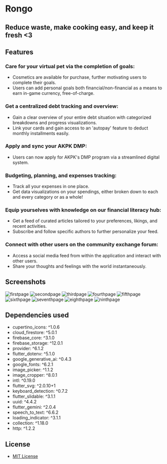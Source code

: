 # Rongo
## Reduce waste, make cooking easy, and keep it fresh <3


## Features
### Care for your virtual pet via the completion of goals:
- Cosmetics are available for purchase, further motivating users to complete their goals.
- Users can add personal goals both financial/non-financial as a means to earn in-game currency, free-of-charge.
### Get a centralized debt tracking and overview:
- Gain a clear overview of your entire debt situation with categorized breakdowns and progress visualizations.
- Link your cards and gain access to an 'autopay' feature to deduct monthly installments easily.
### Apply and sync your AKPK DMP:
- Users can now apply for AKPK's DMP program via a streamlined digital system.
### Budgeting, planning, and expenses tracking:
- Track all your expenses in one place.
- Get data visualizations on your spendings, either broken down to each and every category or as a whole!
### Equip yourselves with knowledge on our financial literacy hub:
- Get a feed of curated articles tailored to your preferences, likings, and recent activities.
- Subscribe and follow specific authors to further personalize your feed.
### Connect with other users on the community exchange forum:
- Access a social media feed from within the application and interact with other users.
- Share your thoughts and feelings with the world instantaneously.

## Screenshots
![firstpage](https://github.com/Dalton-G/rongo/blob/master/screenshots/2.png?raw=true)
![secondpage](https://github.com/Dalton-G/rongo/blob/master/screenshots/3.png?raw=true)
![thirdpage](https://github.com/Dalton-G/rongo/blob/master/screenshots/4.png?raw=true)
![fourthpage](https://github.com/Dalton-G/rongo/blob/master/screenshots/5.png?raw=true)
![fifthpage](https://github.com/Dalton-G/rongo/blob/master/screenshots/6.png?raw=true)
![sixthpage](https://github.com/Dalton-G/rongo/blob/master/screenshots/7.png?raw=true)
![seventhpage](https://github.com/Dalton-G/rongo/blob/master/screenshots/8.png?raw=true)
![eighthpage](https://github.com/Dalton-G/rongo/blob/master/screenshots/9.png?raw=true)
![ninthpage](https://github.com/Dalton-G/rongo/blob/master/screenshots/10.png)

## Dependencies used
- cupertino_icons: ^1.0.6
- cloud_firestore: ^5.0.1
- firebase_core: ^3.1.0
- firebase_storage: ^12.0.1
- provider: ^6.1.2
- flutter_dotenv: ^5.1.0
- google_generative_ai: ^0.4.3
- google_fonts: ^6.2.1
- image_picker: ^1.1.2
- image_cropper: ^8.0.1
- intl: ^0.19.0
- flutter_svg: ^2.0.10+1
- keyboard_detection: ^0.7.2
- flutter_slidable: ^3.1.1
- uuid: ^4.4.2
- flutter_gemini: ^2.0.4
- speech_to_text: ^6.6.2
- loading_indicator: ^3.1.1
- collection: ^1.18.0
- http: ^1.2.2

## License
- [MIT License](https://github.com/Dalton-G/rongo/blob/main/LICENSE)
